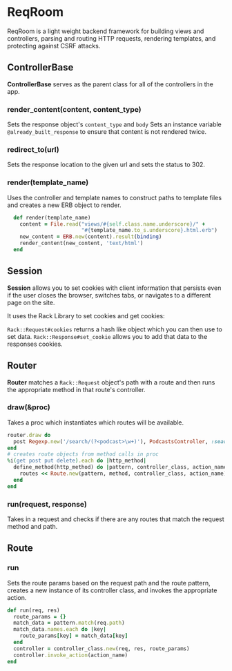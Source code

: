 # ReqRoom

ReqRoom is a light weight backend framework for building views and controllers, parsing and routing HTTP requests, rendering templates, and protecting against CSRF attacks.

## ControllerBase

**ControllerBase** serves as the parent class for all of the controllers in the app.

### render_content(content, content_type)
Sets the response object's `content_type` and `body`
Sets an instance variable `@already_built_response` to ensure that content is not rendered twice.

### redirect_to(url)
Sets the response location to the given url and sets the status to 302.

### render(template_name)
Uses the controller and template names to construct paths to template files and creates a new ERB object to render.

```ruby
  def render(template_name)
    content = File.read("views/#{self.class.name.underscore}/" +
                        "#{template_name.to_s.underscore}.html.erb")
    new_content = ERB.new(content).result(binding)
    render_content(new_content, 'text/html')
  end
```
## Session

**Session** allows you to set cookies with client information that persists even if the user closes the browser, switches tabs, or navigates to a different page on the site.

It uses the Rack Library to set cookies  and get cookies:

`Rack::Request#cookies` returns a hash like object which you can then use to set data.
`Rack::Response#set_cookie` allows you to add that data to the responses cookies.

## Router

**Router** matches a `Rack::Request` object's path with a route and then runs the appropriate method in that route's controller.

### draw(&proc)
Takes a proc which instantiates which routes will be available.

```ruby
router.draw do
  post Regexp.new('/search/(?<podcast>\w+)'), PodcastsController, :search
end
# creates route objects from method calls in proc
%i(get post put delete).each do |http_method|
  define_method(http_method) do |pattern, controller_class, action_name|
    routes << Route.new(pattern, method, controller_class, action_name)
  end
end
```

### run(request, response)
Takes in a request and checks if there are any routes that match the request method and path.

## Route

### run
Sets the route params based on the request path and the route pattern, creates a new instance of its controller class, and invokes the appropriate action.

```ruby
def run(req, res)
  route_params = {}
  match_data = pattern.match(req.path)
  match_data.names.each do |key|
    route_params[key] = match_data[key]
  end
  controller = controller_class.new(req, res, route_params)
  controller.invoke_action(action_name)
end
```
